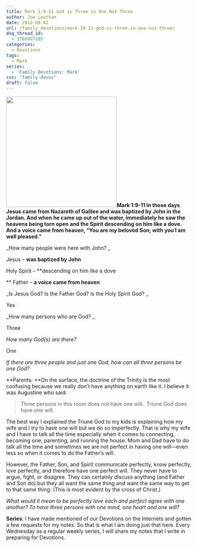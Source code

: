 ```yaml
---
title: Mark 1:9-11 God is Three in One Not Three
author: Joe Louthan
date: 2012-08-02
url: /family_devotions/mark-19-11-god-is-three-in-one-not-three/
dsq_thread_id:
  - 1766967285
categories:
  - Devotions
tags:
  - Mark
series:
  - 'Family Devotions: Mark'
css: "family-devos"
draft: false
---
```

**[<img class="alignright size-full wp-image-205" title="Trinity1s" src="https://i1.wp.com/theologic.us/wp-content/uploads/2012/08/Trinity1s.jpg?resize=300%2C300" alt="" width="300" height="300" srcset="https://i1.wp.com/theologic.us/wp-content/uploads/2012/08/Trinity1s.jpg?w=300 300w, https://i1.wp.com/theologic.us/wp-content/uploads/2012/08/Trinity1s.jpg?resize=150%2C150 150w" sizes="(max-width: 300px) 100vw, 300px" data-recalc-dims="1" />][1]Mark 1:9-11 In those days Jesus came from Nazareth of Galilee and was baptized by John in the Jordan. And when he came up out of the water, immediately he saw the heavens being torn open and the Spirit descending on him like a dove. And a voice came from heaven, “You are my beloved Son; with you I am well pleased.”**

_How many people were here with John? _

Jesus &#8211; **was baptized by John**
  
Holy Spirit &#8211; **descending on him like a dove
  
** Father &#8211; **a voice came from heaven**

_Is Jesus God? Is the Father God? Is the Holy Spirit God? _

Yes

_How many persons who are God? _

Three

_How many God(s) are there?_

One

_If there are three people and just one God, how can all three persons be one God?_

**Parents: **On the surface, the doctrine of the Trinity is the most confusing because we really don&#8217;t have anything on earth like it. I believe it was Augustine who said:

> Three persons in this room does not have one will.  Triune God does have one will.

The best way I explained the Triune God to my kids is explaining how my wife and I try to have one will but we do so imperfectly. That is why my wife and I have to talk all the time especially when it comes to connecting, becoming one, parenting, and running the house. Mom and Dad have to do talk all the time and sometimes we are not perfect in having one will—even less so when it comes to do the Father&#8217;s will.

However, the Father, Son, and Spirit communicate perfectly, know perfectly, love perfectly, and therefore have one perfect will. They never have to argue, fight, or disagree. They can certainly discuss anything (and Father and Son do) but they all want the same thing and want the same way to get to that same thing. (This is most evident by the cross of Christ.)

_What would it mean to be perfectly love each and perfect agree with one another? To have three persons with one mind, one heart and one will?_

**Series**: I have made mentioned of our Devotions on the Internets and gotten a few requests for my notes. So that is what I am doing just that here. Every Wednesday as a regular weekly series, I will share my notes that I write in preparing for Devotions.

 [1]: https://i1.wp.com/theologic.us/wp-content/uploads/2012/08/Trinity1s.jpg